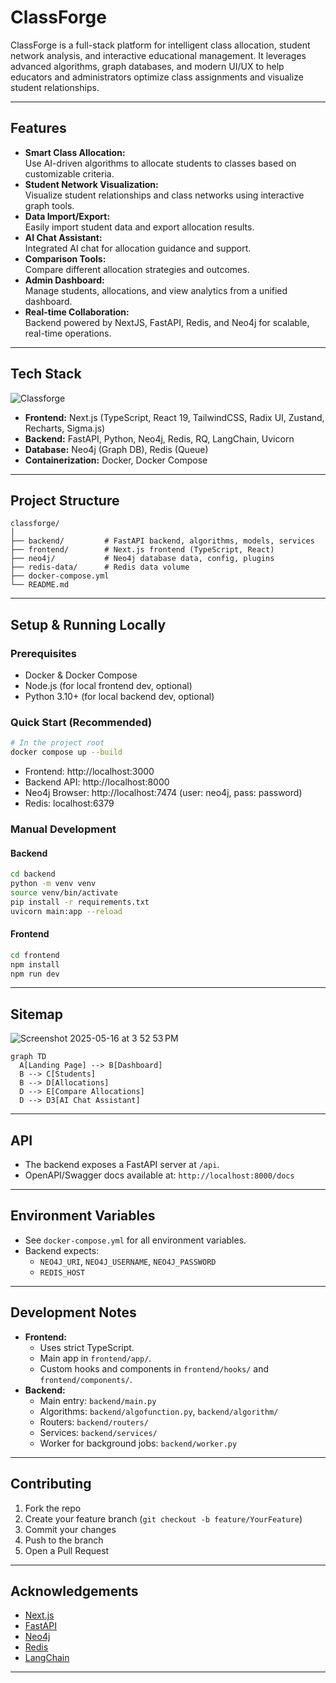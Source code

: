 # ClassForge

ClassForge is a full-stack platform for intelligent class allocation, student network analysis, and interactive educational management. It leverages advanced algorithms, graph databases, and modern UI/UX to help educators and administrators optimize class assignments and visualize student relationships.

---

## Features

- **Smart Class Allocation:**  
  Use AI-driven algorithms to allocate students to classes based on customizable criteria.
- **Student Network Visualization:**  
  Visualize student relationships and class networks using interactive graph tools.
- **Data Import/Export:**  
  Easily import student data and export allocation results.
- **AI Chat Assistant:**  
  Integrated AI chat for allocation guidance and support.
- **Comparison Tools:**  
  Compare different allocation strategies and outcomes.
- **Admin Dashboard:**  
  Manage students, allocations, and view analytics from a unified dashboard.
- **Real-time Collaboration:**  
  Backend powered by NextJS, FastAPI, Redis, and Neo4j for scalable, real-time operations.

---

## Tech Stack
![Classforge](https://github.com/user-attachments/assets/01525a46-ef8b-4855-8cbf-1f8d3bf19426)

- **Frontend:** Next.js (TypeScript, React 19, TailwindCSS, Radix UI, Zustand, Recharts, Sigma.js)
- **Backend:** FastAPI, Python, Neo4j, Redis, RQ, LangChain, Uvicorn
- **Database:** Neo4j (Graph DB), Redis (Queue)
- **Containerization:** Docker, Docker Compose

---

## Project Structure

```
classforge/
│
├── backend/         # FastAPI backend, algorithms, models, services
├── frontend/        # Next.js frontend (TypeScript, React)
├── neo4j/           # Neo4j database data, config, plugins
├── redis-data/      # Redis data volume
├── docker-compose.yml
└── README.md
```

---

## Setup & Running Locally

### Prerequisites

- Docker & Docker Compose
- Node.js (for local frontend dev, optional)
- Python 3.10+ (for local backend dev, optional)

### Quick Start (Recommended)

```bash
# In the project root
docker compose up --build
```

- Frontend: http://localhost:3000
- Backend API: http://localhost:8000
- Neo4j Browser: http://localhost:7474 (user: neo4j, pass: password)
- Redis: localhost:6379

### Manual Development

#### Backend

```bash
cd backend
python -m venv venv
source venv/bin/activate
pip install -r requirements.txt
uvicorn main:app --reload
```

#### Frontend

```bash
cd frontend
npm install
npm run dev
```

---

## Sitemap
![Screenshot 2025-05-16 at 3 52 53 PM](https://github.com/user-attachments/assets/f0272748-f74e-4de2-b187-b1e43bdca4b2)

```mermaid
graph TD
  A[Landing Page] --> B[Dashboard]
  B --> C[Students]
  B --> D[Allocations]
  D --> E[Compare Allocations]
  D --> D3[AI Chat Assistant]
```

---

## API

- The backend exposes a FastAPI server at `/api`.
- OpenAPI/Swagger docs available at: `http://localhost:8000/docs`

---

## Environment Variables

- See `docker-compose.yml` for all environment variables.
- Backend expects:
  - `NEO4J_URI`, `NEO4J_USERNAME`, `NEO4J_PASSWORD`
  - `REDIS_HOST`

---

## Development Notes

- **Frontend:**
  - Uses strict TypeScript.
  - Main app in `frontend/app/`.
  - Custom hooks and components in `frontend/hooks/` and `frontend/components/`.
- **Backend:**
  - Main entry: `backend/main.py`
  - Algorithms: `backend/algofunction.py`, `backend/algorithm/`
  - Routers: `backend/routers/`
  - Services: `backend/services/`
  - Worker for background jobs: `backend/worker.py`

---

## Contributing

1. Fork the repo
2. Create your feature branch (`git checkout -b feature/YourFeature`)
3. Commit your changes
4. Push to the branch
5. Open a Pull Request

---

## Acknowledgements

- [Next.js](https://nextjs.org/)
- [FastAPI](https://fastapi.tiangolo.com/)
- [Neo4j](https://neo4j.com/)
- [Redis](https://redis.io/)
- [LangChain](https://python.langchain.com/)

---
